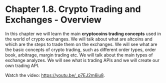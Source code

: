 # Chapter 1.8. Crypto Trading and Exchanges - Overview

In this chapter we will learn the main **cryptocoins trading concepts** used in the world of crypto exchanges. We will talk about what are altcoins and which are the steps to trade them on the exchanges. We will see what are the basic concepts of crypto trading, such as different order types, order book, arbitrage, margin trading etc. We will talk about the main types of exchange analyzes. We will see what is trading APIs and we will create our own trading API.

<div class="video-player">
  Watch the video: <a target="_blank" href="https://youtu.be/_p7EJ2m6iu8">https://youtu.be/_p7EJ2m6iu8</a>.
</div>
<script src="/assets/js/video.js"></script>













